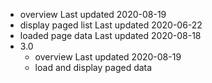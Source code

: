 - overview
    Last updated 2020-08-19
- display paged list
    Last updated 2020-06-22
- loaded page data
    Last updated 2020-08-18
- 3.0
    - overview
        Last updated 2020-08-19
    - load and display paged data